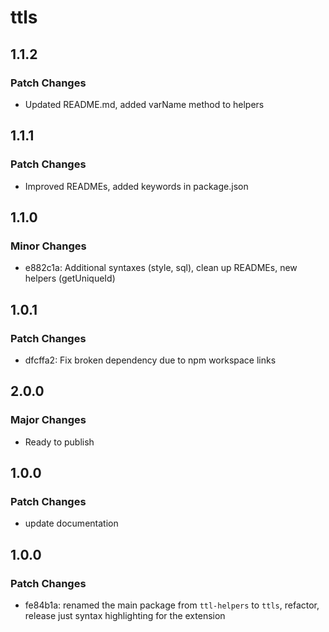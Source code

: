 # ttls

## 1.1.2

### Patch Changes

- Updated README.md, added varName method to helpers

## 1.1.1

### Patch Changes

- Improved READMEs, added keywords in package.json

## 1.1.0

### Minor Changes

- e882c1a: Additional syntaxes (style, sql), clean up READMEs, new helpers (getUniqueId)

## 1.0.1

### Patch Changes

- dfcffa2: Fix broken dependency due to npm workspace links

## 2.0.0

### Major Changes

- Ready to publish

## 1.0.0

### Patch Changes

- update documentation

## 1.0.0

### Patch Changes

- fe84b1a: renamed the main package from `ttl-helpers` to `ttls`, refactor, release just syntax highlighting for the extension
